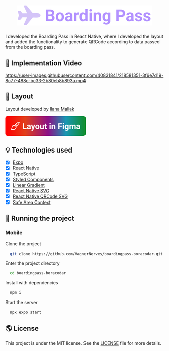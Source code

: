 <h1 align="center">
  <img alt="Boarding Pass" title="Boarding Pass" src="./.github/logoboardingpass.svg" />
</h1>

I developed the Boarding Pass in React Native, where I developed the layout and added the functionality to generate QRCode according to data passed from the boarding pass.

## 🎥 Implementation Video



https://user-images.githubusercontent.com/40831841/218581351-3f6e7d19-8c77-488c-bc33-2b80eb8b893a.mp4



## 🎨 Layout

Layout developed by [Ilana Mallak](https://www.linkedin.com/in/ilanamallak/)

[![Layout in Figma](https://github.com/VagnerNerves/default-readme/blob/main/assets/layout-in-figma.svg)](<https://www.figma.com/file/f3lMd39tRfLJFjZO4OoRcq/%23boraCodar---Desafio-6-(Community)---Vagner-Nerves?node-id=1%3A7&t=Tzbit5HQ73rLPXRk-1>)

<!-- ## 👏 Learning and more implementations

Describe what you learned and implemented in the project. -->

## 💡 Technologies used

- [x] [Expo](https://expo.dev/)
- [x] React Native
- [x] TypeScript
- [x] [Styled Components](https://styled-components.com/)
- [x] [Linear Gradient](https://docs.expo.dev/versions/latest/sdk/linear-gradient/)
- [x] [React Native SVG](https://docs.expo.dev/versions/latest/sdk/svg/)
- [x] [React Native QRCode SVG](https://github.com/dumbest/react-native-qrcode-svg-expo)
- [x] [Safe Area Context](https://docs.expo.dev/versions/latest/sdk/safe-area-context/)

## 🚀 Running the project

### Mobile

Clone the project

```bash
  git clone https://github.com/VagnerNerves/boardingpass-boracodar.git
```

Enter the project directory

```bash
  cd boardingpass-boracodar
```

Install with dependencies

```bash
  npm i
```

Start the server

```bash
  npx expo start
```

<!-- ### Back-end

Clone the project

```bash
  git clone https://link-para-o-projeto
```

Enter the project directory

```bash
  cd my-project
```

Install with dependencies

```bash
  npm install
```

Start the server

```bash
  npm run start
```

### Front-end Web

Clone the project

```bash
  git clone https://link-para-o-projeto
```

Enter the project directory

```bash
  cd my-project
```

Install with dependencies

```bash
  npm install
```

Start the server

```bash
  npm run start
``` -->

<!-- ## 📝 Routes

[![Run in Postman](https://github.com/VagnerNerves/default-readme/blob/main/assets/run-in-postman.svg)](https://app.getpostman.com/run-collection/link)
[![Run in Insomnia](https://github.com/VagnerNerves/default-readme/blob/main/assets/run-in-insomnia.svg)](https://insomnia.rest/run/?label=NAMEPROJECT&uri=LINK) -->

## 🌎 License

This project is under the MIT license. See the [LICENSE](https://github.com/VagnerNerves/boardingpass-boracodar/blob/master/LICENSE) file for more details.
